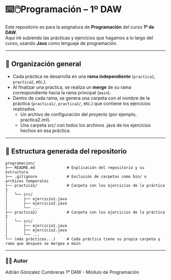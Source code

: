 # ⌨️🖱️Programación – 1º DAW

Este repositorio es para la asignatura de **Programación** del curso **1º de DAW**.  
Aquí iré subiendo las prácticas y ejercicios que hagamos a lo largo del curso, usando **Java** como lenguaje de programación.

---

## 📂 Organización general

- Cada práctica se desarrolla en una **rama independiente** (`practica1`, `practica2`, etc.).
- Al finalizar una práctica, se realiza un **merge** de su rama correspondiente hacia la rama principal (`main`).
- Dentro de cada rama, se genera una carpeta con el nombre de la práctica (`practica1/`, `practica2/`, etc.) que contiene los ejercicios realizados.
  - Un archivo de configuración del proyecto (por ejemplo, practica2.iml).
  - Una carpeta src/ con todos los archivos .java de los ejercicios hechos en esa práctica.

---

## 🧱 Estructura generada del repositorio

```plaintext
programacion/
├── README.md              # Explicación del repositorio y su estructura
├── .gitignore             # Exclusión de carpetas como bin/ o archivos temporales
├── practica1/             # Carpeta con los ejercicios de la práctica 1
│   └── src/
│       ├── ejercicio1.java
│       ├── ejercicio2.java
│       └── ...
├── practica2/             # Carpeta con los ejercicios de la práctica 2
│   └── src/
│       ├── ejercicio1.java
│       ├── ejercicio2.java
│       └── ...
└── (más prácticas...)     # Cada práctica tiene su propia carpeta y rama que despues se mergea a main
```
---

### 🧑‍💻 Autor

Adrián Gónzalez Cumbreras
1º DAW – Módulo de Programación
